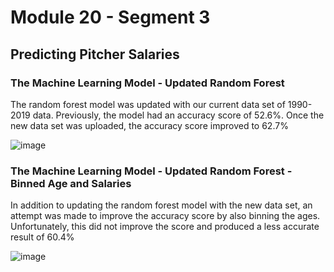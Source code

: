 # Module 20 - Segment 3 
## Predicting Pitcher Salaries
### The Machine Learning Model - Updated Random Forest
The random forest model was updated with our current data set of 1990-2019 data.  Previously, the model had an accuracy score of 52.6%.  Once the new data set was uploaded, the accuracy score improved to 62.7%


![image](https://user-images.githubusercontent.com/90434559/155922359-9dc03e5c-b25b-4ab4-a76b-9d9bd13a4c5a.png)

### The Machine Learning Model - Updated Random Forest - Binned Age and Salaries
In addition to updating the random forest model with the new data set, an attempt was made to improve the accuracy score by also binning the ages.  Unfortunately, this did not improve the score and produced a less accurate result of 60.4%

![image](https://user-images.githubusercontent.com/90434559/155923002-bfc8d932-8bae-45b7-b024-0a0e7a431a2e.png)



